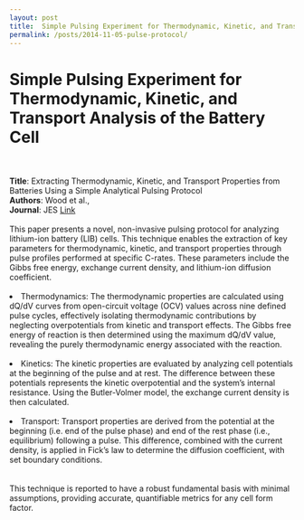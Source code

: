 ```yaml
---
layout: post
title:  Simple Pulsing Experiment for Thermodynamic, Kinetic, and Transport Analysis of the Battery Cell
permalink: /posts/2014-11-05-pulse-protocol/
---
```


<html>
  <body>
    <h1>Simple Pulsing Experiment for Thermodynamic, Kinetic, and Transport Analysis of the Battery Cell</h1>
    <br><br>
    <b>Title</b>: Extracting Thermodynamic, Kinetic, and Transport Properties from Batteries Using a Simple Analytical Pulsing Protocol 
    <br>
    <b>Authors</b>: Wood et al., 
    <br>
    <b>Journal</b>: JES <a href="https://iopscience.iop.org/article/10.1149/1945-7111/ad6481">Link</a>
    <br><br>
    This paper presents a novel, non-invasive pulsing protocol for analyzing lithium-ion battery (LIB) cells. This technique enables the extraction of key parameters for thermodynamic, kinetic, and transport properties through pulse profiles performed at specific C-rates. These parameters include the Gibbs free energy, exchange current density, and lithium-ion diffusion coefficient.
    <br><br>
    <li> Thermodynamics: The thermodynamic properties are calculated using dQ/dV curves from open-circuit voltage (OCV) values across nine defined pulse cycles, effectively isolating thermodynamic contributions by neglecting overpotentials from kinetic and transport effects. The Gibbs free energy of reaction is then determined using the maximum dQ/dV value, revealing the purely thermodynamic energy associated with the reaction. </li>
    <br>
    <li> Kinetics: The kinetic properties are evaluated by analyzing cell potentials at the beginning of the pulse and at rest. The difference between these potentials represents the kinetic overpotential and the system’s internal resistance. Using the Butler-Volmer model, the exchange current density is then calculated. </li>
    <br>
    <li> Transport: Transport properties are derived from the potential at the beginning (i.e. end of the pulse phase) and end of the rest phase (i.e., equilibrium) following a pulse. This difference, combined with the current density, is applied in Fick’s law to determine the diffusion coefficient, with set boundary conditions. </li>
    <br><br>
    This technique is reported to have a robust fundamental basis with minimal assumptions, providing accurate, quantifiable metrics for any cell form factor.<br>
  </body>
</html>


